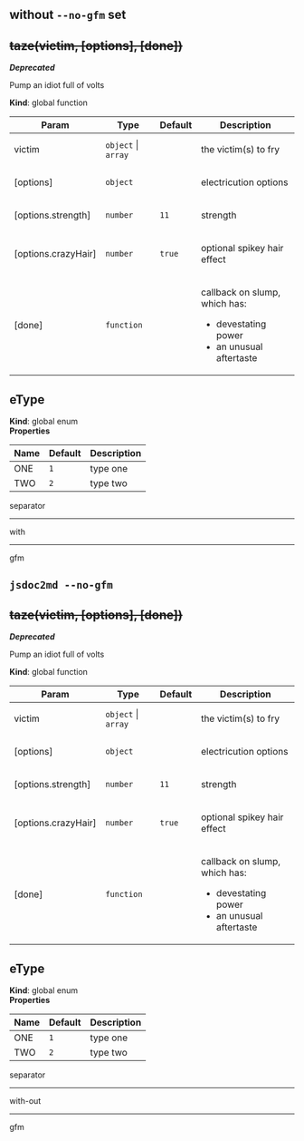 ## without `--no-gfm` set
<a name="taze"></a>
## <del>taze(victim, [options], [done])</del>
***Deprecated***

Pump an idiot full of volts

**Kind**: global function  
<table>
  <thead>
    <tr>
      <th>Param</th><th>Type</th><th>Default</th><th>Description</th>
    </tr>
  </thead>
  <tbody>
<tr>
    <td>victim</td><td><code>object</code> | <code>array</code></td><td></td><td><p>the victim(s) to fry</p>
</td>
    </tr><tr>
    <td>[options]</td><td><code>object</code></td><td></td><td><p>electricution options</p>
</td>
    </tr><tr>
    <td>[options.strength]</td><td><code>number</code></td><td><code>11</code></td><td><p>strength</p>
</td>
    </tr><tr>
    <td>[options.crazyHair]</td><td><code>number</code></td><td><code>true</code></td><td><p>optional spikey hair effect</p>
</td>
    </tr><tr>
    <td>[done]</td><td><code>function</code></td><td></td><td><p>callback on slump, which has:</p>
<ul>
<li>devestating power</li>
<li>an unusual aftertaste</li>
</ul>
</td>
    </tr>  </tbody>
</table>



<a name="eType"></a>
## eType
**Kind**: global enum  
**Properties**

<table>
  <thead>
    <tr>
      <th>Name</th><th>Default</th><th>Description</th>
    </tr>
  </thead>
  <tbody>
<tr>
    <td>ONE</td><td><code>1</code></td><td>type one</td>
    </tr><tr>
    <td>TWO</td><td><code>2</code></td><td>type two</td>
    </tr>  </tbody>
</table>



separator  

* * *

with  

* * *

gfm  
## `jsdoc2md --no-gfm`
<a name="taze"></a>
## <del>taze(victim, [options], [done])</del>
***Deprecated***

Pump an idiot full of volts

**Kind**: global function  
<table>
  <thead>
    <tr>
      <th>Param</th><th>Type</th><th>Default</th><th>Description</th>
    </tr>
  </thead>
  <tbody>
<tr>
    <td>victim</td><td><code>object</code> | <code>array</code></td><td></td><td><p>the victim(s) to fry</p>
</td>
    </tr><tr>
    <td>[options]</td><td><code>object</code></td><td></td><td><p>electricution options</p>
</td>
    </tr><tr>
    <td>[options.strength]</td><td><code>number</code></td><td><code>11</code></td><td><p>strength</p>
</td>
    </tr><tr>
    <td>[options.crazyHair]</td><td><code>number</code></td><td><code>true</code></td><td><p>optional spikey hair effect</p>
</td>
    </tr><tr>
    <td>[done]</td><td><code>function</code></td><td></td><td><p>callback on slump, which has:</p>
<ul>
<li>devestating power</li>
<li>an unusual aftertaste</li>
</ul>
</td>
    </tr>  </tbody>
</table>



<a name="eType"></a>
## eType
**Kind**: global enum  
**Properties**

<table>
  <thead>
    <tr>
      <th>Name</th><th>Default</th><th>Description</th>
    </tr>
  </thead>
  <tbody>
<tr>
    <td>ONE</td><td><code>1</code></td><td>type one</td>
    </tr><tr>
    <td>TWO</td><td><code>2</code></td><td>type two</td>
    </tr>  </tbody>
</table>



separator  

* * *

with-out  

* * *

gfm  
